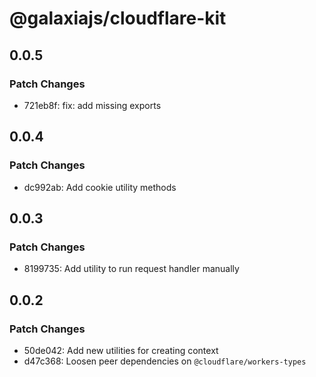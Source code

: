 # @galaxiajs/cloudflare-kit

## 0.0.5

### Patch Changes

- 721eb8f: fix: add missing exports

## 0.0.4

### Patch Changes

- dc992ab: Add cookie utility methods

## 0.0.3

### Patch Changes

- 8199735: Add utility to run request handler manually

## 0.0.2

### Patch Changes

- 50de042: Add new utilities for creating context
- d47c368: Loosen peer dependencies on `@cloudflare/workers-types`
